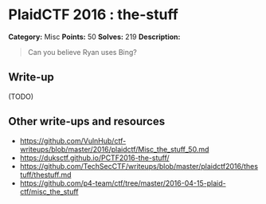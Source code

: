 # PlaidCTF 2016 : the-stuff

**Category:** Misc
**Points:** 50
**Solves:** 219
**Description:**

> Can you believe Ryan uses Bing?

## Write-up

(TODO)

## Other write-ups and resources

* <https://github.com/VulnHub/ctf-writeups/blob/master/2016/plaidctf/Misc_the_stuff_50.md>
* <https://duksctf.github.io/PCTF2016-the-stuff/>
* https://github.com/TechSecCTF/writeups/blob/master/plaidctf2016/thestuff/thestuff.md
* https://github.com/p4-team/ctf/tree/master/2016-04-15-plaid-ctf/misc_the_stuff
